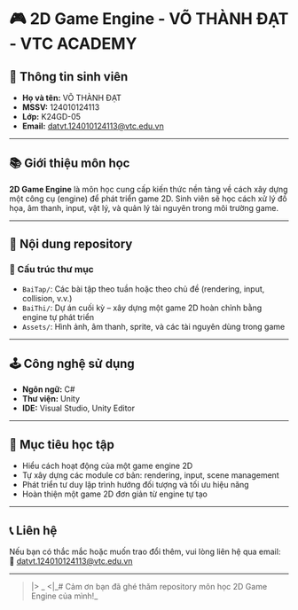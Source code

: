 # 🎮 2D Game Engine - VÕ THÀNH ĐẠT - VTC ACADEMY

## 👤 Thông tin sinh viên

- **Họ và tên:** VÕ THÀNH ĐẠT  
- **MSSV:** 124010124113  
- **Lớp:** K24GD-05  
- **Email:** [datvt.124010124113@vtc.edu.vn](mailto:datvt.124010124113@vtc.edu.vn)

---

## 📚 Giới thiệu môn học

**2D Game Engine** là môn học cung cấp kiến thức nền tảng về cách xây dựng một công cụ (engine) để phát triển game 2D. Sinh viên sẽ học cách xử lý đồ họa, âm thanh, input, vật lý, và quản lý tài nguyên trong môi trường game.

---

## 🧩 Nội dung repository

### 📁 Cấu trúc thư mục


- `BaiTap/`: Các bài tập theo tuần hoặc theo chủ đề (rendering, input, collision, v.v.)
- `BaiThi/`: Dự án cuối kỳ – xây dựng một game 2D hoàn chỉnh bằng engine tự phát triển
- `Assets/`: Hình ảnh, âm thanh, sprite, và các tài nguyên dùng trong game

---

## 🕹️ Công nghệ sử dụng

- **Ngôn ngữ:** C#
- **Thư viện:** Unity
- **IDE:** Visual Studio, Unity Editor

---

## 🚀 Mục tiêu học tập

- Hiểu cách hoạt động của một game engine 2D
- Tự xây dựng các module cơ bản: rendering, input, scene management
- Phát triển tư duy lập trình hướng đối tượng và tối ưu hiệu năng
- Hoàn thiện một game 2D đơn giản từ engine tự tạo

---

## 📞 Liên hệ

Nếu bạn có thắc mắc hoặc muốn trao đổi thêm, vui lòng liên hệ qua email:  
📧 [datvt.124010124113@vtc.edu.vn](mailto:datvt.124010124113@vtc.edu.vn)

---

   >|> _ <|\_# Cảm ơn bạn đã ghé thăm repository môn học 2D Game Engine của mình!_
